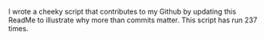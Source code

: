 I wrote a cheeky script that contributes to my Github by updating this ReadMe to illustrate why more than commits matter. This script has run 237 times.